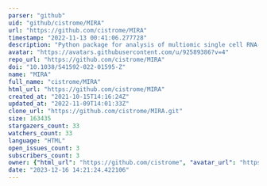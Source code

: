 ```yaml
---
parser: "github"
uid: "github/cistrome/MIRA"
url: "https://github.com/cistrome/MIRA"
timestamp: "2022-11-13 00:41:06.277728"
description: "Python package for analysis of multiomic single cell RNA-seq and ATAC-seq."
avatar: "https://avatars.githubusercontent.com/u/92589386?v=4"
repo_url: "https://github.com/cistrome/MIRA"
doi: "10.1038/S41592-022-01595-Z"
name: "MIRA"
full_name: "cistrome/MIRA"
html_url: "https://github.com/cistrome/MIRA"
created_at: "2021-10-15T14:16:24Z"
updated_at: "2022-11-09T14:01:33Z"
clone_url: "https://github.com/cistrome/MIRA.git"
size: 163435
stargazers_count: 33
watchers_count: 33
language: "HTML"
open_issues_count: 3
subscribers_count: 3
owner: {"html_url": "https://github.com/cistrome", "avatar_url": "https://avatars.githubusercontent.com/u/92589386?v=4", "login": "cistrome", "type": "User"}
date: "2023-12-16 14:21:24.422106"
---
```

